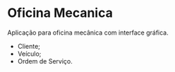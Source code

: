 # Oficina Mecanica
Aplicação para oficina mecânica com interface gráfica.

- Cliente;
- Veículo;
- Ordem de Serviço.
